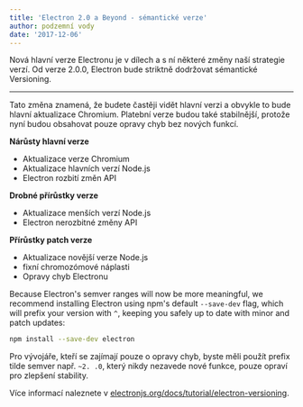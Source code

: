 ```yaml
---
title: 'Electron 2.0 a Beyond - sémantické verze'
author: podzemní vody
date: '2017-12-06'
---
```


Nová hlavní verze Electronu je v dílech a s ní některé změny naší strategie verzí. Od verze 2.0.0, Electron bude striktně dodržovat sémantické Versioning.

---

Tato změna znamená, že budete častěji vidět hlavní verzi a obvykle to bude hlavní aktualizace Chromium. Platební verze budou také stabilnější, protože nyní budou obsahovat pouze opravy chyb bez nových funkcí.

**Nárůsty hlavní verze**

* Aktualizace verze Chromium
* Aktualizace hlavních verzí Node.js
* Electron rozbití změn API

**Drobné přírůstky verze**

* Aktualizace menších verzí Node.js
* Electron nerozbitné změny API

**Přírůstky patch verze**

* Aktualizace novější verze Node.js
* fixní chromozómové náplasti
* Opravy chyb Electronu

Because Electron's semver ranges will now be more meaningful, we recommend installing Electron using npm's default `--save-dev` flag, which will prefix your version with `^`, keeping you safely up to date with minor and patch updates:

```sh
npm install --save-dev electron
```

Pro vývojáře, kteří se zajímají pouze o opravy chyb, byste měli použít prefix tilde semver např. `~2. .0`, který nikdy nezavede nové funkce, pouze opraví pro zlepšení stability.

Více informací naleznete v [electronjs.org/docs/tutorial/electron-versioning](https://electronjs.org/docs/tutorial/electron-versioning).
